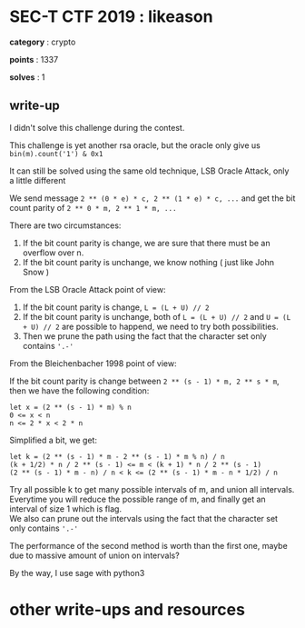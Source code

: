 # SEC-T CTF 2019 : likeason

**category** : crypto

**points** : 1337

**solves** : 1

## write-up

I didn't solve this challenge during the contest.

This challenge is yet another rsa oracle, but the oracle only give us `bin(m).count('1') & 0x1`

It can still be solved using the same old technique, LSB Oracle Attack, only a little different

We send message `2 ** (0 * e) * c, 2 ** (1 * e) * c, ...` and get the bit count parity of `2 ** 0 * m, 2 ** 1 * m, ...`

There are two circumstances:
1. If the bit count parity is change, we are sure that there must be an overflow over n.
2. If the bit count parity is unchange, we know nothing ( just like John Snow )

From the LSB Oracle Attack point of view:
1. If the bit count parity is change, `L = (L + U) // 2`
2. If the bit count parity is unchange, both of `L = (L + U) // 2` and `U = (L + U) // 2` are possible to happend, we need to try both possibilities.
3. Then we prune the path using the fact that the character set only contains `'.-'`

From the Bleichenbacher 1998 point of view:

If the bit count parity is change between `2 ** (s - 1) * m, 2 ** s * m`, then we have the following condition:

```
let x = (2 ** (s - 1) * m) % n
0 <= x < n
n <= 2 * x < 2 * n
```

Simplified a bit, we get:

```
let k = (2 ** (s - 1) * m - 2 ** (s - 1) * m % n) / n
(k + 1/2) * n / 2 ** (s - 1) <= m < (k + 1) * n / 2 ** (s - 1)
(2 ** (s - 1) * m - n) / n < k <= (2 ** (s - 1) * m - n * 1/2) / n
```

Try all possible k to get many possible intervals of m, and union all intervals.  
Everytime you will reduce the possible range of m, and finally get an interval of size 1 which is flag.  
We also can prune out the intervals using the fact that the character set only contains `'.-'`

The performance of the second method is worth than the first one, maybe due to massive amount of union on intervals?

By the way, I use sage with python3

# other write-ups and resources
